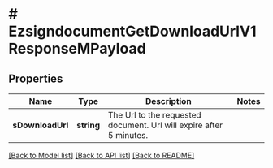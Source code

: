 # # EzsigndocumentGetDownloadUrlV1ResponseMPayload

## Properties

Name | Type | Description | Notes
------------ | ------------- | ------------- | -------------
**sDownloadUrl** | **string** | The Url to the requested document.  Url will expire after 5 minutes. | 

[[Back to Model list]](../../README.md#documentation-for-models) [[Back to API list]](../../README.md#documentation-for-api-endpoints) [[Back to README]](../../README.md)



